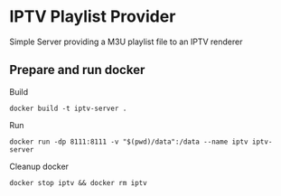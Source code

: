# IPTV Playlist Provider

Simple Server providing a M3U playlist file to an IPTV renderer

## Prepare and run docker
Build

```
docker build -t iptv-server .
```

Run
```
docker run -dp 8111:8111 -v "$(pwd)/data":/data --name iptv iptv-server
```

Cleanup docker
```
docker stop iptv && docker rm iptv
```